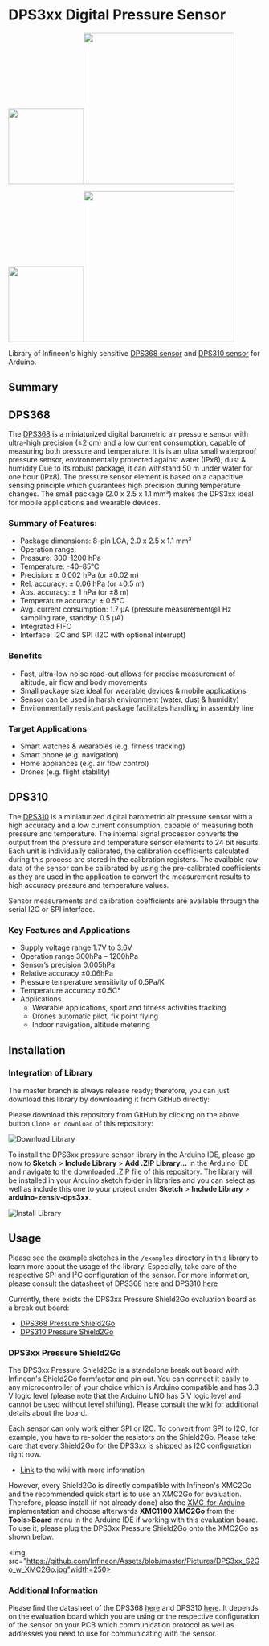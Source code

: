 # DPS3xx Digital Pressure Sensor 

<img src="https://github.com/Infineon/Assets/blob/master/Pictures/DPS310_PP.jpg" width=150><img src="https://github.com/Infineon/Assets/blob/master/Pictures/DPS310-Pressure-Shield2Go_Top.png" width=300>

<img src="https://www.infineon.com/export/sites/default/media/products/Small_Signal_Discretes/lowres-DPS368_VLGA-8-2_Combi.tif.png_1864837327.png" width=150><img src="https://github.com/Infineon/Assets/blob/master/Pictures/DPS368-Pressure-Shield2Go_Top.jpg" width=300>

Library of Infineon's highly sensitive [DPS368 sensor](https://www.infineon.com/cms/en/product/sensor/pressure-sensors/pressure-sensors-for-iot/dps368/) and [DPS310 sensor](https://www.infineon.com/cms/en/product/sensor/pressure-sensors/pressure-sensors-for-iot/dps310/) for Arduino.

## Summary
## DPS368
 
The [DPS368](https://www.infineon.com/cms/en/product/sensor/pressure-sensors/pressure-sensors-for-iot/dps368/) is a miniaturized digital barometric air pressure sensor with ultra-high precision (±2 cm) and a low current consumption, capable of measuring both pressure and temperature. It is is an ultra small waterproof pressure sensor, environmentally protected against water (IPx8), dust & humidity Due to its robust package, it can withstand 50 m under water for one hour (IPx8). The pressure sensor element is based on a capacitive sensing principle which guarantees high precision during temperature changes. The small package (2.0 x 2.5 x 1.1 mm³) makes the DPS3xx ideal for mobile applications and wearable devices. 

### Summary of Features:

* Package dimensions: 8-pin LGA, 2.0 x 2.5 x 1.1 mm³
* Operation range:
 * Pressure: 300–1200 hPa
 * Temperature: -40–85°C
* Precision: ± 0.002 hPa (or ±0.02 m)
* Rel. accuracy: ± 0.06 hPa (or ±0.5 m)
* Abs. accuracy: ± 1 hPa (or ±8 m)
* Temperature accuracy: ± 0.5°C
* Avg. current consumption: 1.7 µA (pressure measurement@1 Hz sampling rate, standby: 0.5 µA)
* Integrated FIFO
* Interface: I2C and SPI (I2C with optional interrupt)

### Benefits

* Fast, ultra-low noise read-out allows for precise measurement of altitude, air flow and body movements
* Small package size ideal for wearable devices & mobile applications
* Sensor can be used in harsh environment (water, dust & humidity)
* Environmentally resistant package facilitates handling in assembly line

### Target Applications

* Smart watches & wearables (e.g. fitness tracking)
* Smart phone (e.g. navigation)
* Home appliances (e.g. air flow control)
* Drones (e.g. flight stability)

## DPS310

The [DPS310](https://www.infineon.com/dgdl/Infineon-DPS310-DS-v01_00-EN.pdf?fileId=5546d462576f34750157750826c42242) is a miniaturized digital barometric air pressure sensor with a high accuracy and a low current consumption, capable of measuring both pressure and temperature. The internal signal processor converts the output from the pressure and temperature sensor elements to 24 bit results. Each unit is individually calibrated, the calibration coefficients calculated during this process are stored in the calibration registers. The available raw data of the sensor can be calibrated by using the pre-calibrated coefficients as they are used in the application to convert the measurement results to high accuracy pressure and temperature values.

Sensor measurements and calibration coefficients are available through the serial I2C or SPI interface.

### Key Features and Applications
* Supply voltage range 1.7V to 3.6V
* Operation range 300hPa – 1200hPa
* Sensor’s precision 0.005hPa
* Relative accuracy ±0.06hPa
* Pressure temperature sensitivity of 0.5Pa/K
* Temperature accuracy  ±0.5C°
* Applications
  * Wearable applications, sport and fitness activities tracking
  * Drones automatic pilot, fix point flying
  * Indoor navigation, altitude metering

## Installation

### Integration of Library

The master branch is always release ready; therefore, you can just download this library by downloading it from GitHub directly:

Please download this repository from GitHub by clicking on the above button `Clone or download` of this repository:

![Download Library](https://github.com/Infineon/Assets/blob/master/Pictures/Download_Repo.png)

To install the DPS3xx pressure sensor library in the Arduino IDE, please go now to **Sketch** > **Include Library** > **Add .ZIP Library...** in the Arduino IDE and navigate to the downloaded .ZIP file of this repository. The library will be installed in your Arduino sketch folder in libraries and you can select as well as include this one to your project under **Sketch** > **Include Library** > **arduino-zensiv-dps3xx**.

![Install Library](https://raw.githubusercontent.com/infineon/assets/master/Pictures/Library_Install_ZIP.png)

## Usage
Please see the example sketches in the `/examples` directory in this library to learn more about the usage of the library. Especially, take care of the respective SPI and I²C configuration of the sensor. 
For more information, please consult the datasheet of DPS368 [here](https://www.infineon.com/dgdl/Infineon-DPS3xx-DS-v01_00-EN.pdf?fileId=5546d46269e1c019016a0c45105d4b40) and DPS310 [here](https://www.infineon.com/dgdl/Infineon-DPS310-DS-v01_00-EN.pdf?fileId=5546d462576f34750157750826c42242)

Currently, there exists the DPS3xx Pressure Shield2Go evaluation board as a break out board:

* [DPS368 Pressure Shield2Go](https://www.infineon.com/cms/en/product/evaluation-boards/s2go-pressure-dps368)
* [DPS310 Pressure Shield2Go](https://www.infineon.com/cms/en/product/evaluation-boards/s2go-pressure-dps368)


### DPS3xx Pressure Shield2Go
The DPS3xx Pressure Shield2Go is a standalone break out board with Infineon's Shield2Go formfactor and pin out. You can connect it easily to any microcontroller of your choice which is Arduino compatible and has 3.3 V logic level (please note that the Arduino UNO has 5 V logic level and cannot be used without level shifting).
Please consult the [wiki](https://github.com/Infineon/DPS3xx-Library-Arduino/wiki) for additional details about the board.

Each sensor can only work either SPI or I2C. To convert from SPI to I2C, for example, you have to re-solder the resistors on the Shield2Go. Please take care that every Shield2Go for the DPS3xx is shipped as I2C configuration right now.

* [Link](https://github.com/Infineon/DPS3xx-Library-Arduino/wiki) to the wiki with more information


However, every Shield2Go is directly compatible with Infineon's XMC2Go and the recommended quick start is to use an XMC2Go for evaluation. Therefore, please install (if not already done) also the [XMC-for-Arduino](https://github.com/Infineon/XMC-for-Arduino) implementation and choose afterwards **XMC1100 XMC2Go** from the **Tools**>**Board** menu in the Arduino IDE if working with this evaluation board. To use it, please plug the DPS3xx Pressure Shield2Go onto the XMC2Go as shown below.

<img src="https://github.com/Infineon/Assets/blob/master/Pictures/DPS3xx_S2Go_w_XMC2Go.jpg"width=250>

### Additional Information
Please find the datasheet of the DPS368 [here](https://www.infineon.com/dgdl/Infineon-DPS368-DS-v01_00-EN.pdf?fileId=5546d46269e1c019016a0c45105d4b40) and DPS310 [here](https://www.infineon.com/dgdl/Infineon-DPS310-DS-v01_00-EN.pdf?fileId=5546d462576f34750157750826c42242). It depends on the evaluation board which you are using or the respective configuration of the sensor on your PCB which communication protocol as well as addresses you need to use for communicating with the sensor.
